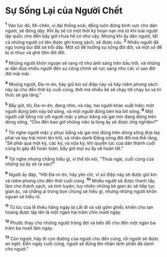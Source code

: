 

# Sự Sống Lại của Người Chết
<sup><b>1</b></sup> Vào lúc đó, Mi-chên, vị đại thống soái, đấng luôn đứng binh vực cho dân ngươi, sẽ đứng dậy. Khi ấy sẽ có một thời kỳ hoạn nạn mà từ khi loài người lập quốc cho đến bấy giờ chưa hề có như vậy. Nhưng khi ấy dân ngươi, tất cả những người có tên được ghi trong sách, sẽ được cứu. <sup><b>2</b></sup> Nhiều người đã ngủ trong bụi đất sẽ trỗi dậy. Một số để hưởng sự sống đời đời, và một số để bị sỉ nhục và ghê tởm đời đời.

<sup><b>3</b></sup> Những người khôn ngoan sẽ rạng rỡ như ánh sáng trên bầu trời, và những ai dẫn đưa nhiều người đến sự công chính sẽ rực sáng như các vì sao đời đời mãi mãi.

<sup><b>4</b></sup> Nhưng ngươi, Đa-ni-ên, hãy giữ kín sứ điệp này và hãy niêm phong sách này lại cho đến thời kỳ cuối cùng, thời mà nhiều kẻ sẽ chạy tới chạy lui và tri thức sẽ gia tăng.”

<sup><b>5</b></sup> Bấy giờ, tôi, Đa-ni-ên, đang nhìn, và này, hai người khác xuất hiện; một người đứng bên này bờ sông, và một người đứng bên kia bờ sông. <sup><b>6</b></sup> Một người cất tiếng nói với người mặc y phục bằng vải gai mịn đang đứng trên dòng sông, “Cho đến bao giờ những việc lạ lùng ấy sẽ được ứng nghiệm?”

<sup><b>7</b></sup> Tôi nghe người mặc y phục bằng vải gai mịn đứng trên dòng sông đưa tay phải và tay trái mình lên trời, và nhân danh Đấng sống đời đời mà thề rằng, “Sẽ phải qua một kỳ, các kỳ, và nửa kỳ; khi quyền lực của dân thánh cuối cùng bị gãy đổ hoàn toàn, bấy giờ mọi sự ấy sẽ hoàn tất.”

<sup><b>8</b></sup> Tôi nghe nhưng chẳng hiểu gì, vì thế tôi nói, “Thưa ngài, cuối cùng của những sự ấy sẽ ra sao?”

<sup><b>9</b></sup> Người ấy đáp, “Hỡi Đa-ni-ên, hãy yên chí, vì sứ điệp này sẽ được giữ kín và niêm phong cho đến thời cuối cùng. <sup><b>10</b></sup> Nhiều người sẽ được thanh tẩy, làm cho thánh sạch, và tinh luyện; tuy nhiên những kẻ gian ác sẽ tiếp tục gian ác, và chẳng ai trong bọn chúng sẽ hiểu gì, nhưng những người khôn ngoan sẽ hiểu rõ.

<sup><b>11</b></sup> Từ lúc của lễ thiêu hằng ngày bị cất đi và vật gớm ghiếc khiến cho tan hoang được lập lên là một ngàn hai trăm chín mươi ngày.

<sup><b>12</b></sup> Phước thay cho những người trông đợi và bền đỗ cho đến một ngàn ba trăm ba mươi lăm ngày.

<sup><b>13</b></sup> Còn ngươi, hãy đi con đường của ngươi cho đến cùng, rồi ngươi sẽ được an nghỉ. Đến ngày cuối cùng, ngươi sẽ đứng lên nhận lãnh phần đã dành cho ngươi.”

